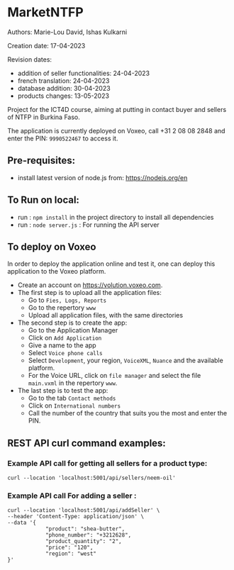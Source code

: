 # MarketNTFP
Authors: Marie-Lou David, Ishas Kulkarni

Creation date: 17-04-2023

Revision dates:
 - addition of seller functionalities: 24-04-2023
 - french translation: 24-04-2023
 - database addition: 30-04-2023
 - products changes: 13-05-2023

Project for the ICT4D course, aiming at putting in contact buyer and sellers of NTFP in Burkina Faso.

The application is currently deployed on Voxeo, call	+31 2 08 08 2848 and enter the PIN: `9990522467` to access it.

## Pre-requisites:
* install latest version of node.js from: https://nodejs.org/en

## To Run on local:
* run : `npm install` in the project directory to install all dependencies
* run : `node server.js` : For running the API server

## To deploy on Voxeo
In order to deploy the application online and test it, one can deploy this application to the Voxeo platform.
* Create an account on https://volution.voxeo.com.
* The first step is to upload all the application files:
    + Go to ``Fies, Logs, Reports``
    + Go to the repertory ``www``
    + Upload all application files, with the same directories
* The second step is to create the app:
    +  Go to the Application Manager
    +  Click on ``Add Application``
    +  Give a name to the app
    +  Select ``Voice phone calls``
    +  Select ``Development``, your region, ``VoiceXML``, ``Nuance`` and the available platform.
    +  For the Voice URL, click on ``file manager`` and select the file ``main.vxml`` in the repertory ``www``.
* The last step is to test the app:
    + Go to the tab ``Contact methods``
    + Click on ``International numbers``
    + Call the number of the country that suits you the most and enter the PIN.

## REST API curl command examples: 

### Example API call for getting all sellers for a product type:
```
curl --location 'localhost:5001/api/sellers/neem-oil'
```

### Example API call For adding a seller :
```
curl --location 'localhost:5001/api/addSeller' \
--header 'Content-Type: application/json' \
--data '{
            "product": "shea-butter",
            "phone_number": "+3212628",
            "product_quantity": "2",
            "price": "120",
            "region": "west"
}'
```


